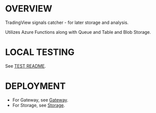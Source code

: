 # OVERVIEW

TradingView signals catcher - for later storage and analysis.

Utilizes Azure Functions along with Queue and Table and Blob Storage.

# LOCAL TESTING

See [TEST README](./tests/README.md).

# DEPLOYMENT

* For Gateway, see [Gateway](./gateway/README.md).
* For Storage, see [Storage](./storage/README.md).